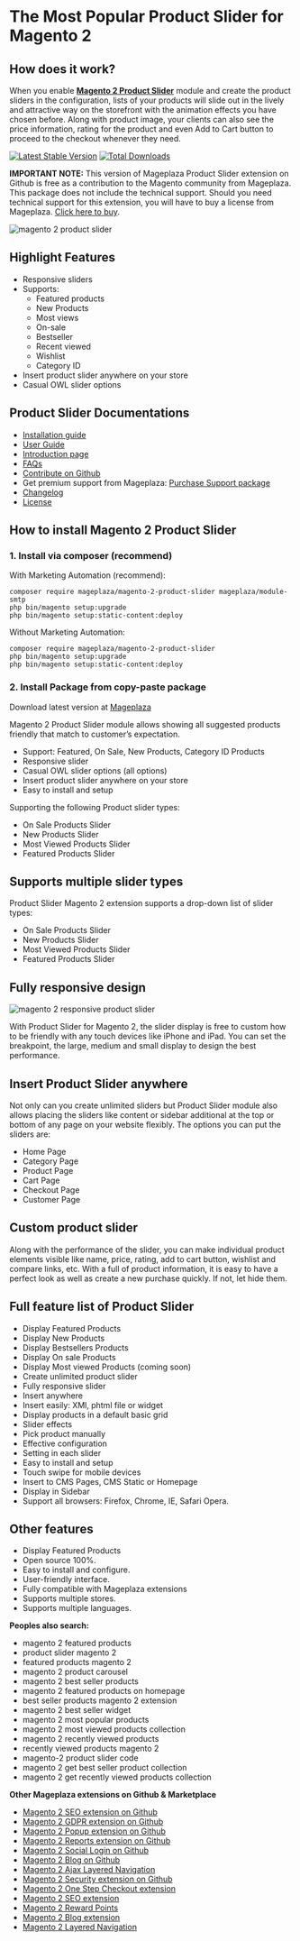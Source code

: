 # The Most Popular Product Slider for Magento 2

## How does it work?

When you enable **[Magento 2 Product Slider](https://www.mageplaza.com/magento-2-product-slider-extension/)** module and create the product sliders in the configuration, lists of your products will slide out in the lively and attractive way on the storefront with the animation effects you have chosen before. Along with product image, your clients can also see the price information, rating for the product and even Add to Cart button to proceed to the checkout whenever they need.

[![Latest Stable Version](https://poser.pugx.org/mageplaza/magento-2-product-slider/v/stable)](https://packagist.org/packages/mageplaza/magento-2-product-slider)
[![Total Downloads](https://poser.pugx.org/mageplaza/magento-2-product-slider/downloads)](https://packagist.org/packages/mageplaza/magento-2-product-slider)

**IMPORTANT NOTE:** This version of Mageplaza Product Slider extension on Github is free as a contribution to the Magento community from Mageplaza. This package does not include the technical support. Should you need technical support for this extension, you will have to buy a license from Mageplaza. [Click here to buy](https://www.mageplaza.com/magento-2-product-slider-extension/).

![magento 2 product slider](https://www.mageplaza.com/assets/img/extensions-images/magento-2-product-slider/product-slider-effect.gif)

## Highlight Features

- Responsive sliders
- Supports:
	- Featured products
	- New Products
	- Most views
	- On-sale
	- Bestseller
	- Recent viewed
	- Wishlist
	- Category ID
- Insert product slider anywhere on your store
- Casual OWL slider options


## Product Slider Documentations

- [Installation guide](https://www.mageplaza.com/install-magento-2-extension/)
- [User Guide](https://docs.mageplaza.com/product-slider-m2/)
- [Introduction page](https://www.mageplaza.com/magento-2-product-slider-extension/)
- [FAQs](https://www.mageplaza.com/faqs/)
- [Contribute on Github](https://github.com/mageplaza/magento-2-product-slider/)
- Get premium support from Mageplaza: [Purchase Support package](https://www.mageplaza.com/magento-2-extension-support-package/)
- [Changelog](https://github.com/mageplaza/magento-2-product-slider/releases)
- [License](https://www.mageplaza.com/LICENSE.txt)

## How to install Magento 2 Product Slider

### 1. Install via composer (recommend)

With Marketing Automation (recommend):

```
composer require mageplaza/magento-2-product-slider mageplaza/module-smtp
php bin/magento setup:upgrade
php bin/magento setup:static-content:deploy
```

Without Marketing Automation:

```
composer require mageplaza/magento-2-product-slider
php bin/magento setup:upgrade
php bin/magento setup:static-content:deploy
```

### 2. Install Package from copy-paste package


Download latest version at [Mageplaza](https://www.mageplaza.com/magento-2-product-slider-extension/)

Magento 2 Product Slider module allows showing all suggested products friendly that match to customer’s expectation.

- Support: Featured, On Sale, New Products, Category ID Products
- Responsive slider
- Casual OWL slider options (all options)
- Insert product slider anywhere on your store
- Easy to install and setup

Supporting the following Product slider types:

- On Sale Products Slider
- New Products Slider
- Most Viewed Products Slider
- Featured Products Slider




## Supports multiple slider types

Product Slider Magento 2 extension supports a drop-down list of slider types:

- On Sale Products Slider
- New Products Slider
- Most Viewed Products Slider
- Featured Products Slider

## Fully responsive design

![magento 2 responsive product slider](https://www.mageplaza.com/assets/img/extensions-images/magento-2-product-slider/responsive.jpg)

With Product Slider for Magento 2, the slider display is free to custom how to be friendly with any touch devices like iPhone and iPad. You can set the breakpoint, the large, medium and small display to design the best performance.


## Insert Product Slider anywhere

Not only can you create unlimited sliders but Product Slider module also allows placing the sliders like content or sidebar additional at the top or bottom of any page on your website flexibly. The options you can put the sliders are:

- Home Page
- Category Page
- Product Page
- Cart Page
- Checkout Page
- Customer Page


## Custom product slider

Along with the performance of the slider, you can make individual product elements visible like name, price, rating, add to cart button, wishlist and compare links, etc. With a full of product information, it is easy to have a perfect look as well as create a new purchase quickly. If not, let hide them.


## Full feature list of Product Slider

- Display Featured Products
- Display New Products
- Display Bestsellers Products
- Display On sale Products
- Display Most viewed Products (coming soon)
- Create unlimited product slider
- Fully responsive slider
- Insert anywhere
- Insert easily: XMl, phtml file or widget
- Display products in a default basic grid
- Slider effects
- Pick product manually
- Effective configuration
- Setting in each slider
- Easy to install and setup
- Touch swipe for mobile devices
- Insert to CMS Pages, CMS Static or Homepage
- Display in Sidebar
- Support all browsers: Firefox, Chrome, IE, Safari Opera.

## Other features

- Display Featured Products
- Open source 100%.
- Easy to install and configure.
- User-friendly interface.
- Fully compatible with Mageplaza extensions
- Supports multiple stores.
- Supports multiple languages.

**Peoples also search:**
- magento 2 featured products
- product slider magento 2
- featured products magento 2
- magento 2 product carousel
- magento 2 best seller products
- magento 2 featured products on homepage
- best seller products magento 2 extension
- magento 2 best seller widget
- magento 2 most popular products
- magento 2 most viewed products collection
- magento 2 recently viewed products
- recently viewed products magento 2
- magento-2 product slider code
- magento 2 get best seller product collection
- magento 2 get recently viewed products collection

**Other Mageplaza extensions on Github & Marketplace**
- [Magento 2 SEO extension on Github](https://github.com/mageplaza/magento-2-seo)
- [Magento 2 GDPR extension on Github](https://github.com/mageplaza/magento-2-gdpr)
- [Magento 2 Popup extension on Github](https://github.com/mageplaza/magento-2-better-popup)
- [Magento 2 Reports extension on Github](https://github.com/mageplaza/magento-2-reports)
- [Magento 2 Social Login on Github](https://github.com/mageplaza/magento-2-social-login)
- [Magento 2 Blog on Github](https://github.com/mageplaza/magento-2-blog)
- [Magento 2 Ajax Layered Navigation](https://github.com/mageplaza/magento-2-ajax-layered-navigation)
- [Magento 2 Security extension on Github](https://github.com/mageplaza/magento-2-security)
- [Magento 2 One Step Checkout extension](https://marketplace.magento.com/mageplaza-magento-2-one-step-checkout-extension.html)
- [Magento 2 SEO extension](https://marketplace.magento.com/mageplaza-magento-2-seo-extension.html)
- [Magento 2 Reward Points](https://marketplace.magento.com/mageplaza-module-reward-points.html)
- [Magento 2 Blog extension](https://marketplace.magento.com/mageplaza-magento-2-blog-extension.html)
- [Magento 2 Layered Navigation](https://marketplace.magento.com/mageplaza-layered-navigation-m2.html)

